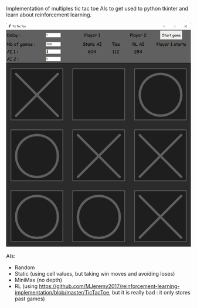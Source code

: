 Implementation of multiples tic tac toe AIs to get used to python tkinter and learn about reinforcement learning.

![alt text](./tic_tac_toe.png)

AIs:
- Random
- Static (using cell values, but taking win moves and avoiding loses)
- MiniMax (no depth)
- RL (using https://github.com/MJeremy2017/reinforcement-learning-implementation/blob/master/TicTacToe, but it is really bad : it only stores past games)
